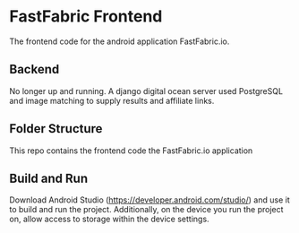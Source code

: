 # FastFabric Frontend 
The frontend code for the android application FastFabric.io. 

## Backend 
No longer up and running. A django digital ocean server used PostgreSQL and image matching to supply results and affiliate links.

## Folder Structure 
This repo contains the frontend code the FastFabric.io application

## Build and Run 
Download Android Studio (https://developer.android.com/studio/) and use it to build and run the project. Additionally, on the device you run the project on, allow access to storage within the device settings.

